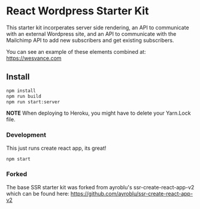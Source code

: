 React Wordpress Starter Kit
===========================================

This starter kit incorperates server side rendering, an API to communicate with an external Wordpress site, and an API to communicate with the Mailchimp API to add new subscribers and get existing subscribers.

You can see an example of these elements combined at: https://wesvance.com

Install
-------
```bash
npm install
npm run build
npm run start:server
```
**NOTE** When deploying to Heroku, you might have to delete your Yarn.Lock file.

### Development
This just runs create react app, its great!
```bash
npm start
```

### Forked
The base SSR starter kit was forked from ayroblu's ssr-create-react-app-v2 which can be found here: https://github.com/ayroblu/ssr-create-react-app-v2